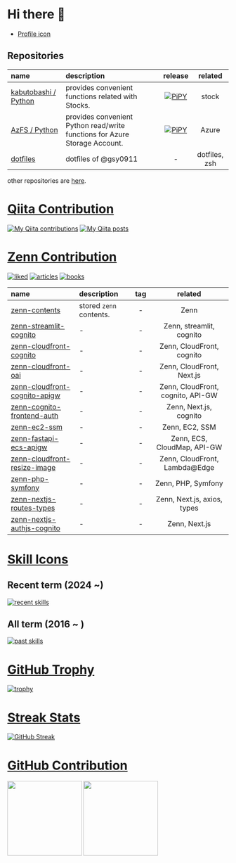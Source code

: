 # Hi there 👋

- [Profile icon](./icons/README.md)

## Repositories

| name                                                           | description                                                                |                                             release                                             |    related    |
|:---------------------------------------------------------------|:---------------------------------------------------------------------------|:-----------------------------------------------------------------------------------------------:|:-------------:|
| [kabutobashi / Python](https://github.com/gsy0911/kabutobashi) | provides convenient functions related with Stocks.                         | [![PiPY](https://img.shields.io/pypi/v/kabutobashi.svg)](https://pypi.org/project/kabutobashi/) |     stock     |
| [AzFS / Python](https://github.com/gsy0911/azfs)               | provides convenient Python read/write functions for Azure Storage Account. |        [![PiPY](https://img.shields.io/pypi/v/azfs.svg)](https://pypi.org/project/azfs/)        |     Azure     |
| [dotfiles](https://github.com/gsy0911/dotfiles)                | dotfiles of @gsy0911                                                       |                                                -                                                | dotfiles, zsh |

other repositories are [here](./DETAIL.md).

# [Qiita Contribution](https://qiita.com/mikkame/items/f2c60d9caf8a8e38ec50)

[![My Qiita contributions](https://qiita-badge.apiapi.app/s/gsy0911/contributions.svg)](http://qiita.com/gsy0911)
[![My Qiita posts](https://qiita-badge.apiapi.app/s/gsy0911/posts.svg)](http://qiita.com/gsy0911)

# [Zenn Contribution](https://github.com/nikaera/zenn-badge)

[![liked](https://zenn.badge.nikaera.com/s/gsy0911/likes?style=flat)](https://zenn.dev/gsy0911)
[![articles](https://zenn.badge.nikaera.com/s/gsy0911/articles?style=flat)](https://zenn.dev/gsy0911)
[![books](https://zenn.badge.nikaera.com/s/gsy0911/books?style=falt)](https://zenn.dev/gsy0911)

| name                                                                                      | description             | tag |              related              |
|:------------------------------------------------------------------------------------------|:------------------------|:---:|:---------------------------------:|
| [zenn-contents](https://github.com/gsy0911/zenn-contents)                                 | stored `zenn` contents. |  -  |               Zenn                |
| [zenn-streamlit-cognito](https://github.com/gsy0911/zenn-streamlit-cognito)               | -                       |  -  |     Zenn, streamlit, cognito      |
| [zenn-cloudfront-cognito](https://github.com/gsy0911/zenn-cloudfront-cognito)             | -                       |  -  |     Zenn, CloudFront, cognito     |
| [zenn-cloudfront-oai](https://github.com/gsy0911/zenn-cloudfront-oai)                     | -                       |  -  |     Zenn, CloudFront, Next.js     |
| [zenn-cloudfront-cognito-apigw](https://github.com/gsy0911/zenn-cloudfront-cognito-apigw) | -                       |  -  | Zenn, CloudFront, cognito, API-GW |
| [zenn-cognito-frontend-auth](https://github.com/gsy0911/zenn-cognito-frontend-auth)       | -                       |  -  |      Zenn, Next.js, cognito       |
| [zenn-ec2-ssm](https://github.com/gsy0911/zenn-ec2-ssm)                                   | -                       |  -  |          Zenn, EC2, SSM           |
| [zenn-fastapi-ecs-apigw](https://github.com/gsy0911/zenn-fastapi-ecs-apigw)               | -                       |  -  |    Zenn, ECS, CloudMap, API-GW    |
| [zenn-cloudfront-resize-image](https://github.com/gsy0911/zenn-cloudfront-resize-image)   | -                       |  -  |   Zenn, CloudFront, Lambda@Edge   |
| [zenn-php-symfony](https://github.com/gsy0911/zenn-php-symfony)                           | -                       |  -  |        Zenn, PHP, Symfony         |
| [zenn-nextjs-routes-types](https://github.com/gsy0911/zenn-nextjs-routes-types)           | -                       |  -  |    Zenn, Next.js, axios, types    |
| [zenn-nextjs-authjs-cognito](https://github.com/gsy0911/zenn-nextjs-authjs-cognito)       | -                       |  -  |           Zenn, Next.js           |

# [Skill Icons](https://github.com/tandpfun/skill-icons)

## Recent term (2024 ~)

[![recent skills](https://skillicons.dev/icons?i=aws,docker,figma,git,github,githubactions,lua,mysql,neovim,next,php,phpstorm,py,pycharm,react,symfony,tailwind,ts,webstorm&perline=10)](https://skillicons.dev)

## All term (2016 ~ )

[![past skills](https://skillicons.dev/icons?i=androidstudio,aws,azure,docker,eclipse,fastapi,figma,git,github,githubactions,idea,java,latex,lua,materialui,mysql,neovim,next,php,phpstorm,postgres,pr,py,pycharm,raspberrypi,react,symfony,tailwind,ts,webstorm&perline=10)](https://skillicons.dev)

# [GitHub Trophy](https://github.com/ryo-ma/github-profile-trophy)

[![trophy](https://github-profile-trophy.vercel.app/?username=gsy0911&theme=onedark&margin-w=5&margin-h=5&rank=-C,-B)](https://github.com/ryo-ma/github-profile-trophy)

# [Streak Stats](http://github-readme-streak-stats.herokuapp.com/demo/)

[![GitHub Streak](https://github-readme-streak-stats.herokuapp.com?user=gsy0911&theme=dark)](https://git.io/streak-stats)

# [GitHub Contribution](https://qiita.com/zizi4n5/items/f8076cb25bbf64a9bc1c)

<a href="https://github.com/anuraghazra/github-readme-stats" about="https://github.com/anuraghazra/github-readme-stats/issues/2415">
  <img height="170" align="left" src="https://github-readme-stats-ten-gilt.vercel.app/api?username=gsy0911&count_private=true&theme=dracula" />
</a>
<a href="https://github.com/anuraghazra/github-readme-stats"  about="https://github.com/anuraghazra/github-readme-stats/issues/2415">
  <img height="170" align="left" src="https://github-readme-stats-ten-gilt.vercel.app/api/top-langs/?username=gsy0911&layout=compact&theme=dracula" />
</a>
